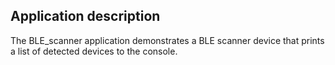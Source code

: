 ## Application description

The BLE\_scanner application demonstrates a BLE scanner device that prints a list of detected devices to the console.

